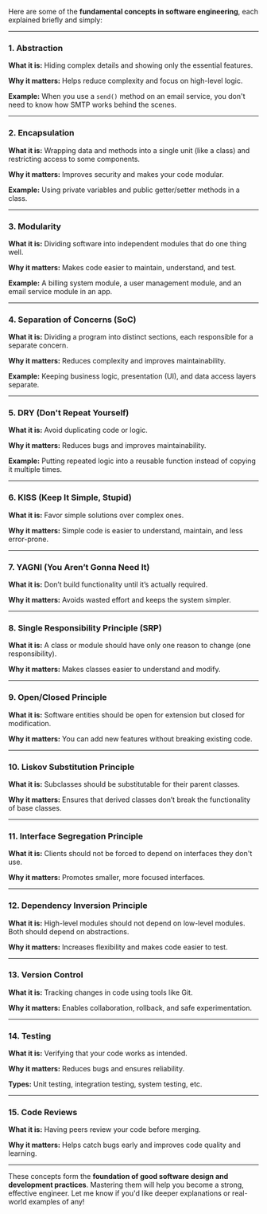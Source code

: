 Here are some of the **fundamental concepts in software engineering**, each explained briefly and simply:

---

### 1. **Abstraction**

**What it is:** Hiding complex details and showing only the essential features.

**Why it matters:** Helps reduce complexity and focus on high-level logic.

**Example:** When you use a `send()` method on an email service, you don't need to know how SMTP works behind the scenes.

---

### 2. **Encapsulation**

**What it is:** Wrapping data and methods into a single unit (like a class) and restricting access to some components.

**Why it matters:** Improves security and makes your code modular.

**Example:** Using private variables and public getter/setter methods in a class.

---

### 3. **Modularity**

**What it is:** Dividing software into independent modules that do one thing well.

**Why it matters:** Makes code easier to maintain, understand, and test.

**Example:** A billing system module, a user management module, and an email service module in an app.

---

### 4. **Separation of Concerns (SoC)**

**What it is:** Dividing a program into distinct sections, each responsible for a separate concern.

**Why it matters:** Reduces complexity and improves maintainability.

**Example:** Keeping business logic, presentation (UI), and data access layers separate.

---

### 5. **DRY (Don't Repeat Yourself)**

**What it is:** Avoid duplicating code or logic.

**Why it matters:** Reduces bugs and improves maintainability.

**Example:** Putting repeated logic into a reusable function instead of copying it multiple times.

---

### 6. **KISS (Keep It Simple, Stupid)**

**What it is:** Favor simple solutions over complex ones.

**Why it matters:** Simple code is easier to understand, maintain, and less error-prone.

---

### 7. **YAGNI (You Aren’t Gonna Need It)**

**What it is:** Don’t build functionality until it’s actually required.

**Why it matters:** Avoids wasted effort and keeps the system simpler.

---

### 8. **Single Responsibility Principle (SRP)**

**What it is:** A class or module should have only one reason to change (one responsibility).

**Why it matters:** Makes classes easier to understand and modify.

---

### 9. **Open/Closed Principle**

**What it is:** Software entities should be open for extension but closed for modification.

**Why it matters:** You can add new features without breaking existing code.

---

### 10. **Liskov Substitution Principle**

**What it is:** Subclasses should be substitutable for their parent classes.

**Why it matters:** Ensures that derived classes don’t break the functionality of base classes.

---

### 11. **Interface Segregation Principle**

**What it is:** Clients should not be forced to depend on interfaces they don't use.

**Why it matters:** Promotes smaller, more focused interfaces.

---

### 12. **Dependency Inversion Principle**

**What it is:** High-level modules should not depend on low-level modules. Both should depend on abstractions.

**Why it matters:** Increases flexibility and makes code easier to test.

---

### 13. **Version Control**

**What it is:** Tracking changes in code using tools like Git.

**Why it matters:** Enables collaboration, rollback, and safe experimentation.

---

### 14. **Testing**

**What it is:** Verifying that your code works as intended.

**Why it matters:** Reduces bugs and ensures reliability.

**Types:** Unit testing, integration testing, system testing, etc.

---

### 15. **Code Reviews**

**What it is:** Having peers review your code before merging.

**Why it matters:** Helps catch bugs early and improves code quality and learning.

---

These concepts form the **foundation of good software design and development practices**. Mastering them will help you become a strong, effective engineer. Let me know if you'd like deeper explanations or real-world examples of any!
